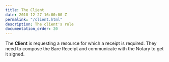 ```yaml
---
title: The Client
date: 2018-12-27 16:00:00 Z
permalink: "/client.html"
description: The client's role
documentation_order: 20
---
```


The **Client** is requesting a resource for which a receipt is required. They need to compose the Bare Receipt and communicate with the Notary to get it signed.
